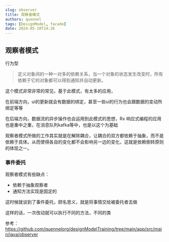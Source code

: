 ```yaml
---
slug: observer
title: 观察者模式
authors: quennel
tags: [DesignModel, facade]
date: 2024-05-10T14:26
---
```


## 观察者模式
行为型

> 定义对象间的一种一对多的依赖关系，当一个对象的状态发生改变时，所有依赖于它的对象都可以得到通知并自动更新。

这个模式非常非常的常见，基于此模式，有太多的应用，

在前端方向，ui的更新就会有数据的绑定，甚至一些ui的行为也会跟数据的变动所绑定等等

在后端方向，数据流的异步操作也会运用到此模式的思想，Rx 响应式编程的应用也是重中之重，在消息队列kafka等中，也是以这个为基础

观察者模式所做的工作其实就是在解除耦合，让耦合的双方都依赖于抽象，而不是依赖于具体。从而使得各自的变化都不会影响另一边的变化，这就是依赖倒转原则的体现之一。




### 事件委托
观察者模式有些缺点：
- 依赖于抽象观察者
- 通知方法实现是固定的

这时候就谈到了事件委托，顾名思义，就是将事情交给被委托者去做

这样的话，一次改动就可以执行不同的方法，不同的类




参考：
https://github.com/quennelorg/designModelTraining/tree/main/app/src/main/java/observer